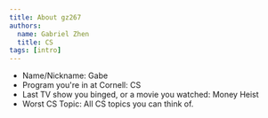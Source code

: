 ```yaml
---
title: About gz267
authors:
  name: Gabriel Zhen
  title: CS
tags: [intro]
---
```


- Name/Nickname: Gabe
- Program you're in at Cornell: CS
- Last TV show you binged, or a movie you watched: Money Heist
- Worst CS Topic: All CS topics you can think of. 

